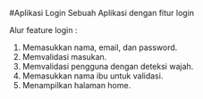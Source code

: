 #Aplikasi Login
Sebuah Aplikasi dengan fitur login

Alur feature login :
  1. Memasukkan nama, email, dan password.
  2. Memvalidasi masukan.
  3. Memvalidasi pengguna dengan deteksi wajah.
  4. Memasukkan nama ibu untuk validasi.
  5. Menampilkan halaman home.

